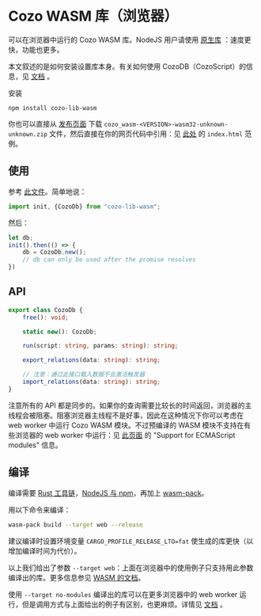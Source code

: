 # Cozo WASM 库（浏览器）

可以在浏览器中运行的 Cozo WASM 库。NodeJS 用户请使用 [原生库](../cozo-lib-nodejs) ：速度更快，功能也更多。

本文叙述的是如何安装设置库本身。有关如何使用 CozoDB（CozoScript）的信息，见 [文档](https://docs.cozodb.org/zh_CN/latest/index.html) 。

安装

```
npm install cozo-lib-wasm
```

你也可以直接从 [发布页面](https://github.com/cozodb/cozo/releases) 下载 `cozo_wasm-<VERSION>-wasm32-unknown-unknown.zip` 文件，然后直接在你的网页代码中引用：见 [此处](https://rustwasm.github.io/docs/wasm-bindgen/examples/without-a-bundler.html) 的 `index.html` 范例。

## 使用

参考 [此文件](wasm-react-demo/src/App.js)。简单地说：

```js
import init, {CozoDb} from "cozo-lib-wasm";
```

然后：

```js
let db;
init().then(() => {
    db = CozoDb.new();
    // db can only be used after the promise resolves 
})
```

## API

```ts
export class CozoDb {
    free(): void;

    static new(): CozoDb;

    run(script: string, params: string): string;

    export_relations(data: string): string;

    // 注意：通过此接口载入数据不会激活触发器
    import_relations(data: string): string;
}
```

注意所有的 API 都是同步的。如果你的查询需要比较长的时间返回，浏览器的主线程会被阻塞。阻塞浏览器主线程不是好事，因此在这种情况下你可以考虑在 web worker 中运行 Cozo WASM 模块。不过预编译的 WASM 模块不支持在有些浏览器的 web worker 中运行：见 [此页面](https://developer.mozilla.org/en-US/docs/Web/API/Worker/Worker#browser_compatibility) 的 "Support for ECMAScript
modules" 信息。

## 编译

编译需要 [Rust 工具链](https://rustup.rs/)，[NodeJS 与 npm](https://nodejs.org/)，再加上 [wasm-pack](https://github.com/rustwasm/wasm-pack)。

用以下命令来编译：

```bash
wasm-pack build --target web --release
```

建议编译时设置环境变量 `CARGO_PROFILE_RELEASE_LTO=fat` 使生成的库更快（以增加编译时间为代价）。

以上我们给出了参数 `--target web`：上面在浏览器中的使用例子只支持用此参数编译出的库。更多信息参见 [WASM 的文档](https://rustwasm.github.io/wasm-pack/book/commands/build.html#target)。

使用 `--target no-modules` 编译出的库可以在更多浏览器中的 web worker 运行，但是调用方式与上面给出的例子有区别，也更麻烦。详情见 [文档](https://rustwasm.github.io/wasm-bindgen/examples/wasm-in-web-worker.html) 。